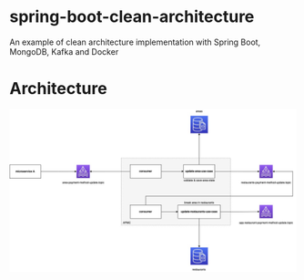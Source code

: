 # spring-boot-clean-architecture
An example of clean architecture implementation with Spring Boot, MongoDB, Kafka and Docker

# Architecture
<img src="screenshots/architecture.jpg">